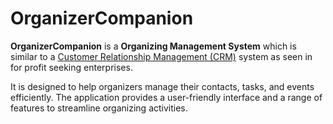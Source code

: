 # OrganizerCompanion

**OrganizerCompanion** is a **Organizing Management System** which is similar to a [Customer Relationship Management (CRM)](https://en.wikipedia.org/wiki/Customer_relationship_management) system as seen in for profit seeking enterprises.

It is designed to help organizers manage their contacts, tasks, and events efficiently. The application provides a user-friendly interface and a range of features to streamline organizing activities.